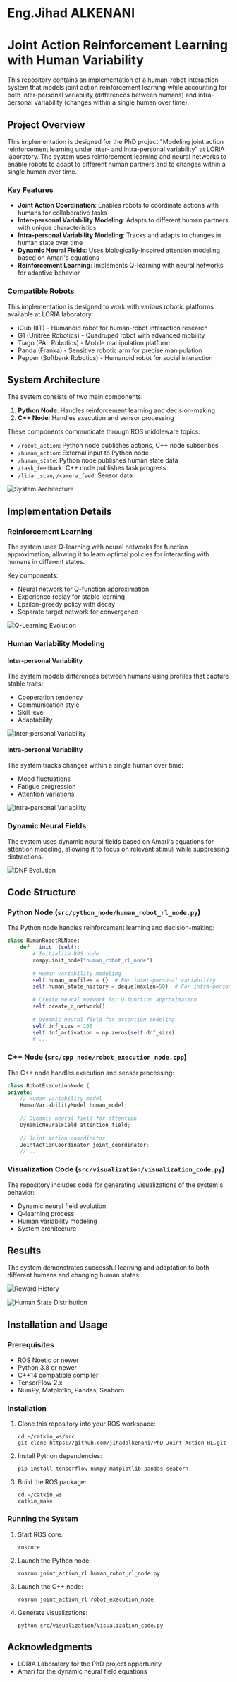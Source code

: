 # Eng.Jihad ALKENANI 
# Joint Action Reinforcement Learning with Human Variability

This repository contains an implementation of a human-robot interaction system that models joint action reinforcement learning while accounting for both inter-personal variability (differences between humans) and intra-personal variability (changes within a single human over time).

## Project Overview

This implementation is designed for the PhD project "Modeling joint action reinforcement learning under inter- and intra-personal variability" at LORIA laboratory. The system uses reinforcement learning and neural networks to enable robots to adapt to different human partners and to changes within a single human over time.

### Key Features

- **Joint Action Coordination**: Enables robots to coordinate actions with humans for collaborative tasks
- **Inter-personal Variability Modeling**: Adapts to different human partners with unique characteristics
- **Intra-personal Variability Modeling**: Tracks and adapts to changes in human state over time
- **Dynamic Neural Fields**: Uses biologically-inspired attention modeling based on Amari's equations
- **Reinforcement Learning**: Implements Q-learning with neural networks for adaptive behavior

### Compatible Robots

This implementation is designed to work with various robotic platforms available at LORIA laboratory:

- iCub (IIT) - Humanoid robot for human-robot interaction research
- G1 (Unitree Robotics) - Quadruped robot with advanced mobility
- Tiago (PAL Robotics) - Mobile manipulation platform
- Panda (Franka) - Sensitive robotic arm for precise manipulation
- Pepper (Softbank Robotics) - Humanoid robot for social interaction

## System Architecture

The system consists of two main components:

1. **Python Node**: Handles reinforcement learning and decision-making
2. **C++ Node**: Handles execution and sensor processing

These components communicate through ROS middleware topics:

- `/robot_action`: Python node publishes actions, C++ node subscribes
- `/human_action`: External input to Python node
- `/human_state`: Python node publishes human state data
- `/task_feedback`: C++ node publishes task progress
- `/lidar_scan`, `/camera_feed`: Sensor data

![System Architecture](images/system_architecture.png)

## Implementation Details

### Reinforcement Learning

The system uses Q-learning with neural networks for function approximation, allowing it to learn optimal policies for interacting with humans in different states.

Key components:
- Neural network for Q-function approximation
- Experience replay for stable learning
- Epsilon-greedy policy with decay
- Separate target network for convergence

![Q-Learning Evolution](images/q_learning_evolution.png)

### Human Variability Modeling

#### Inter-personal Variability

The system models differences between humans using profiles that capture stable traits:
- Cooperation tendency
- Communication style
- Skill level
- Adaptability

![Inter-personal Variability](images/interpersonal_variability.png)

#### Intra-personal Variability

The system tracks changes within a single human over time:
- Mood fluctuations
- Fatigue progression
- Attention variations

![Intra-personal Variability](images/intrapersonal_variability_sessions.png)

### Dynamic Neural Fields

The system uses dynamic neural fields based on Amari's equations for attention modeling, allowing it to focus on relevant stimuli while suppressing distractions.

![DNF Evolution](images/dnf_evolution.png)

## Code Structure

### Python Node (`src/python_node/human_robot_rl_node.py`)

The Python node handles reinforcement learning and decision-making:

```python
class HumanRobotRLNode:
    def __init__(self):
        # Initialize ROS node
        rospy.init_node("human_robot_rl_node")
        
        # Human variability modeling
        self.human_profiles = {}  # For inter-personal variability
        self.human_state_history = deque(maxlen=50)  # For intra-personal variability
        
        # Create neural network for Q-function approximation
        self.create_q_network()
        
        # Dynamic neural field for attention modeling
        self.dnf_size = 100
        self.dnf_activation = np.zeros(self.dnf_size)
        # ...
```

### C++ Node (`src/cpp_node/robot_execution_node.cpp`)

The C++ node handles execution and sensor processing:

```cpp
class RobotExecutionNode {
private:
    // Human variability model
    HumanVariabilityModel human_model;
    
    // Dynamic neural field for attention
    DynamicNeuralField attention_field;
    
    // Joint action coordinator
    JointActionCoordinator joint_coordinator;
    // ...
```

### Visualization Code (`src/visualization/visualization_code.py`)

The repository includes code for generating visualizations of the system's behavior:

- Dynamic neural field evolution
- Q-learning process
- Human variability modeling
- System architecture

## Results

The system demonstrates successful learning and adaptation to both different humans and changing human states:

![Reward History](images/reward_history.png)

![Human State Distribution](images/human_state_distribution.png)

## Installation and Usage

### Prerequisites

- ROS Noetic or newer
- Python 3.8 or newer
- C++14 compatible compiler
- TensorFlow 2.x
- NumPy, Matplotlib, Pandas, Seaborn

### Installation

1. Clone this repository into your ROS workspace:
   ```
   cd ~/catkin_ws/src
   git clone https://github.com/jihadalkenani/PhD-Joint-Action-RL.git
   ```

2. Install Python dependencies:
   ```
   pip install tensorflow numpy matplotlib pandas seaborn
   ```

3. Build the ROS package:
   ```
   cd ~/catkin_ws
   catkin_make
   ```

### Running the System

1. Start ROS core:
   ```
   roscore
   ```

2. Launch the Python node:
   ```
   rosrun joint_action_rl human_robot_rl_node.py
   ```

3. Launch the C++ node:
   ```
   rosrun joint_action_rl robot_execution_node
   ```

4. Generate visualizations:
   ```
   python src/visualization/visualization_code.py
   ```


## Acknowledgments

- LORIA Laboratory for the PhD project opportunity
- Amari for the dynamic neural field equations

